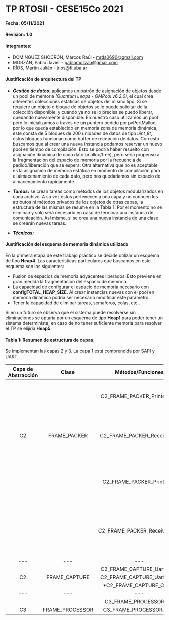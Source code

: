 # TP RTOSII - CESE15Co 2021

#### Fecha: 05/11/2021

#### Revisión: 1.0

#### Integrantes:
- DOMINGUEZ SHOCRÓN, Marcos Raúl - <mrds0690@gmail.com>
- MORZÁN, Pablo Javier - <pablomorzan@gmail.com>
- RÍOS, Martín Julián - <jrios@fi.uba.ar>


#### Justificación de arquitectura del TP
- ***Gestión de datos:*** aplicamos un patrón de asignación de objetos desde un pool de memoria _(Quantum Leaps - QMPool v6.2.0)_, el cual crea diferentes colecciones estáticas de objetos del mismo tipo. Si se requiere un objeto o bloque de objetos se lo puede solicitar de la colección disponible, y cuando ya no se lo precisa se puedo liberar, quedando nuevamente disponible. En nuestro caso utilizamos un pool pero lo inicializamos a través de un puntero pedido por pvPortMalloc, por lo que queda establecido en memoria zona de memoria dinámica, este consta de 5 bloques de 200 unidades de datos de tipo _uint_8t_, estos bloques funcionan como buffer de recepción de datos. Con esto buscamos que al crear una nueva instancia podamos reservar un nuevo pool en tiempo de compilación.
Esto se podría haber resuelto con asignación dinámica de cada dato (malloc/free), pero sería propenso a la fragmentación del espacio de memoria por la frecuencia de pedido/liberación que se espera. Otra alternativa que no es aceptable es la asignación de memoria estática en momento de compilación para el almacenamiento de cada dato, pero nos quedaríamos sin espacio de almacenamiento rápidamente.

- ***Taréas:*** se crean tareas como métodos de los objetos modularizados en cada archivo. A su vez estos pertenecen a una capa y no conocen los atributos ni métodos privados de los objetos de otras capas, la estructura de las mismas se resume en la Tabla 1. Por el momento no se eliminan y sólo será necesario en caso de terminar una instancia de comunicación. Así mismo, si se crea una nueva instancia  de una clase se crearán nuevas tareas.

- ***Técnicas:***


#### Justificación del esquema de memoria dinámica utilizado
En la primera etapa de este trabajo práctico se decide utilizar un esquema de tipo **Heap4**. Las caracteristicas particulares que buscamos en este esquema son los siguientes:
- Fusión de espacios de memoria adyacentes liberados. Esto previene en gran medida la fragmentación del espacio de memoria.
- La capacidad de configurar el espacio de memoria necesario con **configTOTAL_HEAP_SIZE**. Al crear instancias nuevas con el pool en memoria dinámica podría ser necesario modificar este parámetro.
- Tener la capacidad de eliminar tareas, semaforos, colas, etc..

Si en un futuro se observa que el sistema puede resolverse sin eliminaciones se optaría por un esquema de tipo **Heap1** para poder tener un sistema determinista; en caso de no tener suficiente memoria para resolver el TP se elijiría **Heap5**.


#### Tabla 1: Resumen de estructura de capas.
Se implementan las capas 2 y 3. La capa 1 está comprendida por SAPI y UART.

| Capa de Abstracción | Clase          | Métodos/Funciones              | Descripción    |
|:---:                |:---:           |:---:                           |:---:           |
|                     |                |  C2_FRAME_PACKER_PrinterTask   | Recibe el conexto (uart, Queue y bloque pool) e imprime el paquete devuelto por la capa 3 de procesamiento y libera el bloque del pool | 
|  C2                 |  FRAME_PACKER  |  C2_FRAME_PACKER_ReceiverInit  | Recive como parámetro el contexto necesario para la tarea _C2_FRAME_PACKER_ReceiverTask_ , carga el contexto en memoria dinámica y la crea pasandole estos datos a través de un puntero a esta. |
|                     |                |  C2_FRAME_PACKER_PrinterInit   | Recive como parámetro el contexto necesario para la tarea _C2_FRAME_PACKER_PrinterTask_ , carga el contexto en memoria dinámica y la crea pasandole estos datos a través de un puntero a esta. |
|                     |                |  C2_FRAME_PACKER_ReceiverTask  | Recibe el conexto (uart, Queue y bloque pool) y a través de una máquina de estados toma decisiones sobre los datos recibidos. (Chequea SOM y EOM, *CRC, *ID, envía a cola, *separa los datos del paquete) - (*)Aún no implementados.  |
| --- | --- | --- | --- |
|                     |                |  C2_FRAME_CAPTURE_UartRxInit   |                | 
|  C2                 |  FRAME_CAPTURE |  C2_FRAME_CAPTURE_UartRxISR    |                |
|                     |                |  *C2_FRAME_CAPTURE_ObjInit     |                |
| --- | --- | --- | --- |
|                     |                |  C3_FRAME_PROCESSOR_Init       |                | 
|  C3                 |FRAME_PROCESSOR |  C3_FRAME_PROCESSOR_Task       |                |

